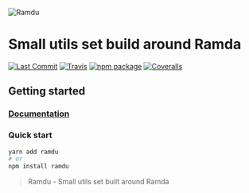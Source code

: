 ![Ramdu](https://raw.githubusercontent.com/jmlweb/ramdu/master/ramdu.svg?sanitize=true)

# Small utils set build around Ramda

[![Last Commit][last-commit-badge]][last-commit]
[![Travis][build-badge]][build]
[![npm package][npm-badge]][npm]
[![Coveralls][coveralls-badge]][coveralls]

[last-commit-badge]: https://img.shields.io/github/last-commit/jmlweb/ramdu.svg
[last-commit]: https://github.com/jmlweb/ramdu
[build-badge]: https://img.shields.io/travis/jmlweb/ramdu/master.png?style=flat-square
[build]: https://travis-ci.org/jmlweb/ramdu
[npm-badge]: https://img.shields.io/npm/v/ramdu.png?style=flat-square
[npm]: https://www.npmjs.org/package/ramdu
[coveralls-badge]: https://img.shields.io/coveralls/jmlweb/ramdu/master.png?style=flat-square
[coveralls]: https://coveralls.io/github/jmlweb/ramdu

## Getting started

### [Documentation](https://jmlweb.github.io/ramdu/)

### Quick start

```sh
yarn add ramdu
# or
npm install ramdu
```

> Ramdu - Small utils set built around Ramda
